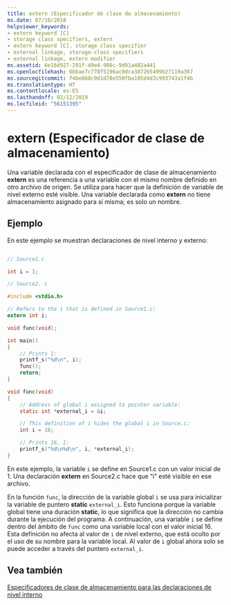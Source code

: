 ```yaml
---
title: extern (Especificador de clase de almacenamiento)
ms.date: 07/10/2018
helpviewer_keywords:
- extern keyword [C]
- storage class specifiers, extern
- extern keyword [C], storage class specifier
- external linkage, storage-class specifiers
- external linkage, extern modifier
ms.assetid: 6e16d927-291f-49e4-986c-9d91a482a441
ms.openlocfilehash: 6bbae7c778f5196ac0dca387265499b27119a367
ms.sourcegitcommit: f4be868c0d1d78e550fba105d4d3c993743a1f4b
ms.translationtype: HT
ms.contentlocale: es-ES
ms.lasthandoff: 02/12/2019
ms.locfileid: "56151395"
---
```

# <a name="extern-storage-class-specifier"></a>extern (Especificador de clase de almacenamiento)

Una variable declarada con el especificador de clase de almacenamiento **extern** es una referencia a una variable con el mismo nombre definido en otro archivo de origen. Se utiliza para hacer que la definición de variable de nivel externo esté visible. Una variable declarada como **extern** no tiene almacenamiento asignado para sí misma; es solo un nombre.

## <a name="example"></a>Ejemplo

En este ejemplo se muestran declaraciones de nivel interno y externo:

```c

// Source1.c

int i = 1;

// Source2. c

#include <stdio.h>

// Refers to the i that is defined in Source1.c:
extern int i;

void func(void);

int main()
{
    // Prints 1:
    printf_s("%d\n", i);
    func();
    return;
}

void func(void)
{
    // Address of global i assigned to pointer variable:
    static int *external_i = &i;

    // This definition of i hides the global i in Source.c:
    int i = 16;

    // Prints 16, 1:
    printf_s("%d\n%d\n", i, *external_i);
}
```

En este ejemplo, la variable `i` se define en Source1.c con un valor inicial de 1. Una declaración **extern** en Source2.c hace que “i” esté visible en ese archivo.

En la función `func`, la dirección de la variable global `i` se usa para inicializar la variable de puntero **static** `external_i`. Esto funciona porque la variable global tiene una duración **static**, lo que significa que la dirección no cambia durante la ejecución del programa. A continuación, una variable `i` se define dentro del ámbito de `func` como una variable local con el valor inicial 16. Esta definición no afecta al valor de `i` de nivel externo, que está oculto por el uso de su nombre para la variable local. Al valor de `i` global ahora solo se puede acceder a través del puntero `external_i`.

## <a name="see-also"></a>Vea también

[Especificadores de clase de almacenamiento para las declaraciones de nivel interno](../c-language/storage-class-specifiers-for-internal-level-declarations.md)
